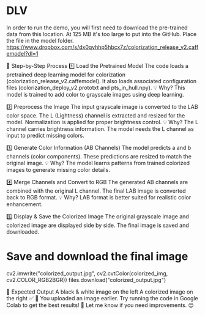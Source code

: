 # DLV
In order to run the demo, you will first need to download the pre-trained data from this location. At 125 MB it's too large to put into the GitHub. Place the file in the model folder.
https://www.dropbox.com/s/dx0qvhhp5hbcx7z/colorization_release_v2.caffemodel?dl=1

📌 Step-by-Step Process
1️⃣ Load the Pretrained Model
The code loads a pretrained deep learning model for colorization (colorization_release_v2.caffemodel). It also loads associated configuration files (colorization_deploy_v2.prototxt and pts_in_hull.npy).
💡 Why?
This model is trained to add color to grayscale images using deep learning.

2️⃣ Preprocess the Image
The input grayscale image is converted to the LAB color space.
The L (Lightness) channel is extracted and resized for the model.
Normalization is applied for proper brightness control.
💡 Why?
The L channel carries brightness information.
The model needs the L channel as input to predict missing colors.

3️⃣ Generate Color Information (AB Channels)
The model predicts a and b channels (color components).
These predictions are resized to match the original image.
💡 Why?
The model learns patterns from trained colorized images to generate missing color details.

4️⃣ Merge Channels and Convert to RGB
The generated AB channels are combined with the original L channel.
The final LAB image is converted back to RGB format.
💡 Why?
LAB format is better suited for realistic color enhancement.

5️⃣ Display & Save the Colorized Image
The original grayscale image and colorized image are displayed side by side.
The final image is saved and downloaded.
# Save and download the final image
cv2.imwrite("colorized_output.jpg", cv2.cvtColor(colorized_img, cv2.COLOR_RGB2BGR))
files.download("colorized_output.jpg")

🎯 Expected Output
A black & white image on the left
A colorized image on the right ✅
📸 You uploaded an image earlier. Try running the code in Google Colab to get the best results! 🚀 Let me know if you need improvements. 😊
